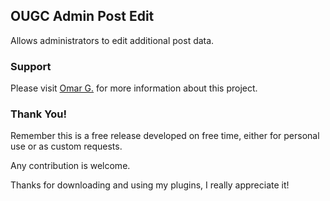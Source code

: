 ## OUGC Admin Post Edit
Allows administrators to edit additional post data.

### Support
Please visit [Omar G.](https://omarg.me/thread?public/plugins/ougc-admin-post-edit "Visit Omar.G") for more information about this project.

### Thank You!
Remember this is a free release developed on free time, either for personal use or as custom requests.

Any contribution is welcome.

Thanks for downloading and using my plugins, I really appreciate it!
